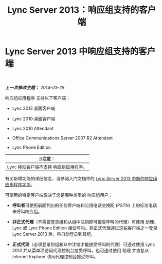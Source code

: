 ﻿---
title: Lync Server 2013：响应组支持的客户端
TOCTitle: 响应组支持的客户端
ms:assetid: 84911025-e754-41a8-ba48-e31c058fc557
ms:mtpsurl: https://technet.microsoft.com/zh-cn/library/Gg398674(v=OCS.15)
ms:contentKeyID: 49313456
ms.date: 05/19/2016
mtps_version: v=OCS.15
ms.translationtype: HT
---

# Lync Server 2013 中响应组支持的客户端

 

_**上一次修改主题：** 2014-03-28_

响应组应用程序 支持以下客户端：

  - Lync 2013 桌面客户端

  - Lync 2010 桌面客户端

  - Lync 2010 Attendant

  - Office Communications Server 2007 R2 Attendant

  - Lync Phone Edition

<table>
<thead>
<tr class="header">
<th><img src="images/Dn783119.note(OCS.15).gif" title="note" alt="note" />注意：</th>
</tr>
</thead>
<tbody>
<tr class="odd">
<td>Lync 移动客户端不支持 响应组应用程序。</td>
</tr>
</tbody>
</table>


有关新增功能的详细信息，请参阅入门文档中的 [Lync Server 2013 中新的响应组应用程序功能](lync-server-2013-new-response-group-application-features.md)。

可使用的特定客户端取决于您是哪种类型的 响应组用户：

  - **呼叫者**可使用前面列出的任何客户端和公用电话交换网 (PSTN) 上的标准电话来呼叫响应组。

  - **非正式代理**（不需要登录组和从组中注销即可接受呼叫的代理）可使用 助理、 Lync 或 Lync Phone Edition 接受呼叫。非正式代理通过这些客户端之一登录 Lync Server 2013 后，将自动登录到其组。

  - **正式代理**（必须登录到组和从中注销才能接受呼叫的代理）可通过使用 Lync 2013 并从菜单项访问代理控制台接受呼叫，也可通过使用 助理 并直接从 Internet Explorer 访问代理控制台接受呼叫。


